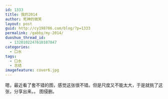 ```yaml
---
id: 1333
title: 我的2014
author: 死神的微笑
layout: post
guid: http://cy198706.com/blog/?p=1333
permalink: /gabby/my-2014/
duoshuo_thread_id:
  - 1320102247610187847
categories:
  - 口水
tags:
  - 口水
  - 总结
imagefeature: cover6.jpg
---
```


嗯，最近看了套不错的图，感觉这张很不错。但是尺度又不能太大，于是就挑了这张，分享出来。。
图侵删。

<div style="text-align: center;">
   <img alt="" src="http://77fzm2.com1.z0.glb.clouddn.com/2K1A7652.JPG" />
</div>
